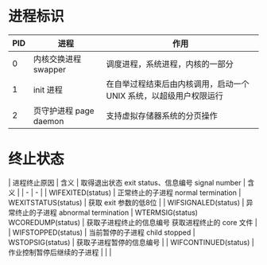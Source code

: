 # 进程标识

| PID | 进程 | 作用 |
| - | - | - |
| 0 | 内核交换进程 swapper | 调度进程，系统进程，内核的一部分 |
| 1 | init 进程 | 在自举过程结束后由内核调用，启动一个 UNIX 系统，以超级用户权限运行 |
| 2 | 页守护进程 page daemon | 支持虚拟存储器系统的分页操作 |

# 终止状态

| 进程终止原因 | 含义 | 取得退出状态 exit status、信息编号 signal number | 含义 |
| - | - |
| WIFEXITED(status) | 正常终止的子进程 normal termination | WEXITSTATUS(status) | 获取 exit 参数的低8位 |
| WIFSIGNALED(status) | 异常终止的子进程 abnormal termination | WTERMSIG(status) WCOREDUMP(status) | 获取子进程终止的信息编号 获取进程终止的 core 文件 |
| WIFSTOPPED(status) | 当前暂停的子进程 child stopped | WSTOPSIG(status) | 获取子进程暂停的信息编号 |
| WIFCONTINUED(status) | 作业控制暂停后继续的子进程 |  |  |